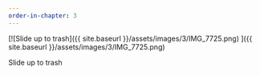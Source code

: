 ```yaml
---
order-in-chapter: 3
---
```


[![Slide up to trash]({{ site.baseurl }}/assets/images/3/IMG_7725.png)
]({{ site.baseurl }}/assets/images/3/IMG_7725.png)

Slide up to trash
